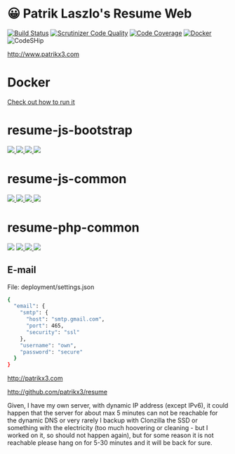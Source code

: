 # 😀 Patrik Laszlo's Resume Web
 
[![Build Status](https://travis-ci.org/patrikx3/resume-web.svg?branch=master)](https://travis-ci.org/patrikx3/resume-web)
[![Scrutinizer Code Quality](https://scrutinizer-ci.com/g/patrikx3/resume-web/badges/quality-score.png?b=master)](https://scrutinizer-ci.com/g/patrikx3/resume-web/?branch=master)
[![Code Coverage](https://scrutinizer-ci.com/g/patrikx3/resume-web/badges/coverage.png?b=master)](https://scrutinizer-ci.com/g/patrikx3/resume-web/?branch=master)
[![Docker](https://img.shields.io/badge/Docker-alive-blue.svg)](https://hub.docker.com/r/patrikx3/resume/)
![CodeSHip](https://codeship.com/projects/951b4e20-b118-0134-b8d2-02806e5946e9/status?branch=master)

http://www.patrikx3.com

# Docker
[Check out how to run it](https://hub.docker.com/r/patrikx3/resume/)

# resume-js-bootstrap
[ ![](https://img.shields.io/badge/GitHub-resume--js--bootstrap-ffcc00.svg) ](https://github.com/patrikx3/resume-js-bootstrap)  [![](https://travis-ci.org/patrikx3/resume-js-bootstrap.svg?branch=master) ](https://travis-ci.org/patrikx3/resume-js-bootstrap?branch=master) [ ![](https://scrutinizer-ci.com/g/patrikx3/resume-js-bootstrap/badges/quality-score.png?b=master) ](https://scrutinizer-ci.com/g/patrikx3/resume-js-bootstrap/) [ ![](https://scrutinizer-ci.com/g/patrikx3/resume-js-bootstrap/badges/coverage.png?b=master) ](https://scrutinizer-ci.com/g/patrikx3/resume-js-bootstrap/) 

# resume-js-common
[ ![](https://img.shields.io/badge/GitHub-resume--js--common-ffcc00.svg) ](https://github.com/patrikx3/resume-js-common)  [ ![](https://travis-ci.org/patrikx3/resume-js-common.svg?branch=master) ](https://travis-ci.org/patrikx3/resume-js-common?branch=master) [ ![](https://scrutinizer-ci.com/g/patrikx3/resume-js-common/badges/quality-score.png?b=master) ](https://scrutinizer-ci.com/g/patrikx3/resume-js-common/) [ ![](https://scrutinizer-ci.com/g/patrikx3/resume-js-common/badges/coverage.png?b=master) ](https://scrutinizer-ci.com/g/patrikx3/resume-js-common/) 

# resume-php-common 
 [![](https://img.shields.io/badge/GitHub-resume--php--common-ffcc00.svg)](https://github.com/patrikx3/resume-php-common)  [ ![](https://travis-ci.org/patrikx3/resume-php-common.svg?branch=master) ](https://travis-ci.org/patrikx3/resume-php-common?branch=master) [ ![](https://scrutinizer-ci.com/g/patrikx3/resume-php-common/badges/quality-score.png?b=master) ](https://scrutinizer-ci.com/g/patrikx3/resume-php-common/) [ ![](https://scrutinizer-ci.com/g/patrikx3/resume-php-common/badges/coverage.png?b=master) ](https://scrutinizer-ci.com/g/patrikx3/resume-php-common/)

## E-mail
File: deployment/settings.json
```bash
{
  "email": {
    "smtp": {
      "host": "smtp.gmail.com",
      "port": 465,
      "security": "ssl"
    },
    "username": "own",
    "password": "secure"
  }
}
```



http://patrikx3.com

http://github.com/patrikx3/resume

Given, I have my own server, with dynamic IP address (except IPv6), it could happen that the server for about max 5 minutes can not be reachable for the dynamic DNS or very rarely I backup with Clonzilla the SSD or something with the electricity (too much hoovering or cleaning - but I worked on it, so should not happen again), but for some reason it is not reachable please hang on for 5-30 minutes and it will be back for sure. 